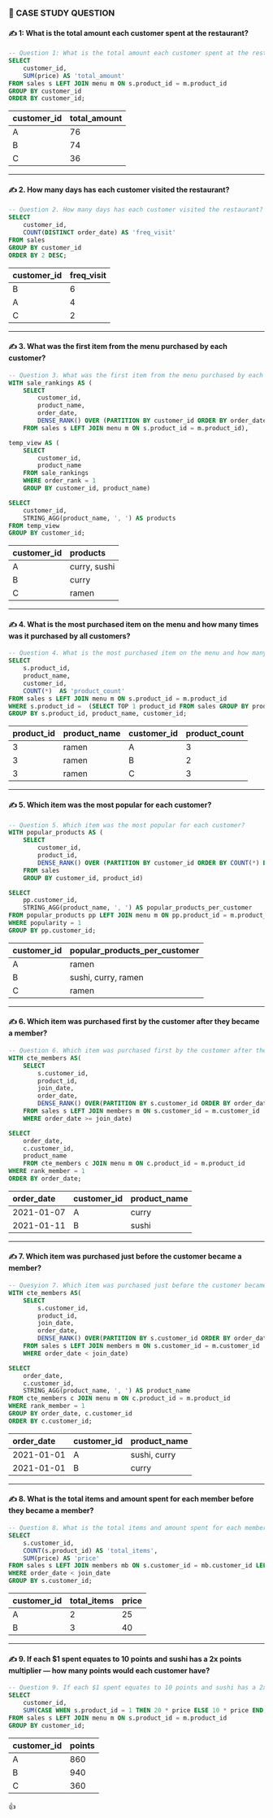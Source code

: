### 🚀 CASE STUDY QUESTION

#### ✍ 1: What is the total amount each customer spent at the restaurant?

````sql
-- Question 1: What is the total amount each customer spent at the restaurant?
SELECT 
    customer_id,
    SUM(price) AS 'total_amount'
FROM sales s LEFT JOIN menu m ON s.product_id = m.product_id
GROUP BY customer_id
ORDER BY customer_id;
````
|customer_id|total_amount|
|:----|:----|
|A|76|
|B|74|
|C|36|
_______________________________________________________________________________________________________________________________________________________

#### ✍ 2. How many days has each customer visited the restaurant?

````sql
-- Question 2. How many days has each customer visited the restaurant?
SELECT 
    customer_id,
    COUNT(DISTINCT order_date) AS 'freq_visit'
FROM sales
GROUP BY customer_id
ORDER BY 2 DESC;

````
|customer_id|freq_visit|
|:----|:----|
|B|6|
|A|4|
|C|2|

_______________________________________________________________________________________________________________________________________________________

#### ✍ 3. What was the first item from the menu purchased by each customer?

````sql
-- Question 3. What was the first item from the menu purchased by each customer?
WITH sale_rankings AS (
    SELECT 
        customer_id,
        product_name,
        order_date,
        DENSE_RANK() OVER (PARTITION BY customer_id ORDER BY order_date) AS order_rank
    FROM sales s LEFT JOIN menu m ON s.product_id = m.product_id),

temp_view AS (
    SELECT
        customer_id,
        product_name
    FROM sale_rankings
    WHERE order_rank = 1
    GROUP BY customer_id, product_name)

SELECT
    customer_id, 
    STRING_AGG(product_name, ', ') AS products
FROM temp_view
GROUP BY customer_id;
````
|customer_id|products|
|:----|:----|
|A|curry, sushi|
|B|curry|
|C|ramen|

_______________________________________________________________________________________________________________________________________________________

#### ✍ 4. What is the most purchased item on the menu and how many times was it purchased by all customers?

````sql
-- Question 4. What is the most purchased item on the menu and how many times was it purchased by all customers?
SELECT
    s.product_id,
    product_name,
    customer_id, 
    COUNT(*)  AS 'product_count'
FROM sales s LEFT JOIN menu m ON s.product_id = m.product_id
WHERE s.product_id =  (SELECT TOP 1 product_id FROM sales GROUP BY product_id ORDER BY COUNT(*) DESC)
GROUP BY s.product_id, product_name, customer_id;
````
|product_id|product_name|customer_id|product_count|
|:----|:----|:----|:----|
|3|ramen|A|3|
|3|ramen|B|2|
|3|ramen|C|3|

_______________________________________________________________________________________________________________________________________________________

#### ✍ 5. Which item was the most popular for each customer?

````sql
-- Question 5. Which item was the most popular for each customer?
WITH popular_products AS (
    SELECT 
        customer_id,
        product_id,
        DENSE_RANK() OVER (PARTITION BY customer_id ORDER BY COUNT(*) DESC) AS popularity
    FROM sales
    GROUP BY customer_id, product_id)

SELECT 
    pp.customer_id, 
    STRING_AGG(product_name, ', ') AS popular_products_per_customer
FROM popular_products pp LEFT JOIN menu m ON pp.product_id = m.product_id
WHERE popularity = 1
GROUP BY pp.customer_id;
````
|customer_id|popular_products_per_customer|
|:----|:----|
|A|ramen|
|B|sushi, curry, ramen|
|C|ramen|

_______________________________________________________________________________________________________________________________________________________

#### ✍ 6. Which item was purchased first by the customer after they became a member?

````sql
-- Question 6. Which item was purchased first by the customer after they became a member?
WITH cte_members AS(
    SELECT 
        s.customer_id,
        product_id,
        join_date,
        order_date,
        DENSE_RANK() OVER(PARTITION BY s.customer_id ORDER BY order_date) AS rank_member
    FROM sales s LEFT JOIN members m ON s.customer_id = m.customer_id
    WHERE order_date >= join_date)

SELECT
    order_date, 
    c.customer_id,
    product_name
    FROM cte_members c JOIN menu m ON c.product_id = m.product_id
WHERE rank_member = 1
ORDER BY order_date;
````
|order_date|customer_id|product_name|
|:----|:----|:----|
|2021-01-07|A|curry|
|2021-01-11|B|sushi|

_______________________________________________________________________________________________________________________________________________________

#### ✍ 7. Which item was purchased just before the customer became a member?

````sql
-- Quesyion 7. Which item was purchased just before the customer became a member?
WITH cte_members AS(
    SELECT 
        s.customer_id,
        product_id,
        join_date,
        order_date,
        DENSE_RANK() OVER(PARTITION BY s.customer_id ORDER BY order_date) AS rank_member
    FROM sales s LEFT JOIN members m ON s.customer_id = m.customer_id
    WHERE order_date < join_date)

SELECT
    order_date,
    c.customer_id,
    STRING_AGG(product_name, ', ') AS product_name
FROM cte_members c JOIN menu m ON c.product_id = m.product_id
WHERE rank_member = 1
GROUP BY order_date, c.customer_id
ORDER BY c.customer_id;
````
|order_date|customer_id|product_name|
|:----|:----|:----|
|2021-01-01|A|sushi, curry|
|2021-01-01|B|curry|

_______________________________________________________________________________________________________________________________________________________

#### ✍ 8. What is the total items and amount spent for each member before they became a member?

````sql
-- Question 8. What is the total items and amount spent for each member before they became a member?
SELECT 
    s.customer_id,
    COUNT(s.product_id) AS 'total_items',
    SUM(price) AS 'price'
FROM sales s LEFT JOIN members mb ON s.customer_id = mb.customer_id LEFT JOIN menu m ON s.product_id = m.product_id
WHERE order_date < join_date
GROUP BY s.customer_id;
````
|customer_id|total_items|price|
|:----|:----|:----|
|A|2|25|
|B|3|40|

_______________________________________________________________________________________________________________________________________________________

#### ✍ 9. If each $1 spent equates to 10 points and sushi has a 2x points multiplier — how many points would each customer have?

````sql
-- Question 9. If each $1 spent equates to 10 points and sushi has a 2x points multiplier — how many points would each customer have?
SELECT
    customer_id,
    SUM(CASE WHEN s.product_id = 1 THEN 20 * price ELSE 10 * price END) AS points
FROM sales s LEFT JOIN menu m ON s.product_id = m.product_id
GROUP BY customer_id;
````
|customer_id|points|
|:----|:----|
|A|860|
|B|940|
|C|360|


👍
